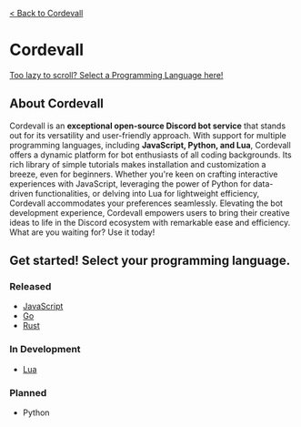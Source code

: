 <a href="https://github.com/Eveeifyeve/Cordevall/blob/main#README.md">< Back to Cordevall</a>

# Cordevall
<a href="https://github.com/Eveeifyeve/Cordevall/blob/main/README.md#get-started-select-your-programming-language">Too lazy to scroll? Select a Programming Language here!</a>

## About Cordevall
Cordevall is an **exceptional open-source Discord bot service** that stands out for its versatility and user-friendly approach. With support for multiple programming languages, including **JavaScript, Python, and Lua**, Cordevall offers a dynamic platform for bot enthusiasts of all coding backgrounds. Its rich library of simple tutorials makes installation and customization a breeze, even for beginners. Whether you're keen on crafting interactive experiences with JavaScript, leveraging the power of Python for data-driven functionalities, or delving into Lua for lightweight efficiency, Cordevall accommodates your preferences seamlessly. Elevating the bot development experience, Cordevall empowers users to bring their creative ideas to life in the Discord ecosystem with remarkable ease and efficiency. What are you waiting for? Use it today!

## Get started! Select your programming language.
### Released
- <a href="https://github.com/Eveeifyeve/Eveeifys-JS-CordBot">JavaScript</a>
- <a href="https://github.com/Eveeifyeve/Go_DiscordBot">Go</a>
- <a href="https://github.com/Eveeifyeve/Go_DiscordBot">Rust</a>

### In Development
- <a href="https://github.com/Eveeifyeve/Cordevall-Lua">Lua</a>

### Planned
- Python

